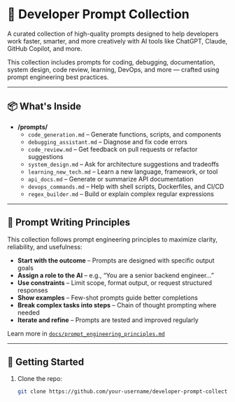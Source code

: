 # 🧠 Developer Prompt Collection

A curated collection of high-quality prompts designed to help developers work faster, smarter, and more creatively with AI tools like ChatGPT, Claude, GitHub Copilot, and more.

This collection includes prompts for coding, debugging, documentation, system design, code review, learning, DevOps, and more — crafted using prompt engineering best practices.

---

## 📦 What's Inside

- **/prompts/**
  - `code_generation.md` – Generate functions, scripts, and components
  - `debugging_assistant.md` – Diagnose and fix code errors
  - `code_review.md` – Get feedback on pull requests or refactor suggestions
  - `system_design.md` – Ask for architecture suggestions and tradeoffs
  - `learning_new_tech.md` – Learn a new language, framework, or tool
  - `api_docs.md` – Generate or summarize API documentation
  - `devops_commands.md` – Help with shell scripts, Dockerfiles, and CI/CD
  - `regex_builder.md` – Build or explain complex regular expressions

---

## 🧭 Prompt Writing Principles

This collection follows prompt engineering principles to maximize clarity, reliability, and usefulness:

- **Start with the outcome** – Prompts are designed with specific output goals
- **Assign a role to the AI** – e.g., “You are a senior backend engineer…”
- **Use constraints** – Limit scope, format output, or request structured responses
- **Show examples** – Few-shot prompts guide better completions
- **Break complex tasks into steps** – Chain of thought prompting where needed
- **Iterate and refine** – Prompts are tested and improved regularly

Learn more in [`docs/prompt_engineering_principles.md`](docs/prompt_engineering_principles.md)

---

## 🚀 Getting Started

1. Clone the repo:

   ```bash
   git clone https://github.com/your-username/developer-prompt-collection.git
